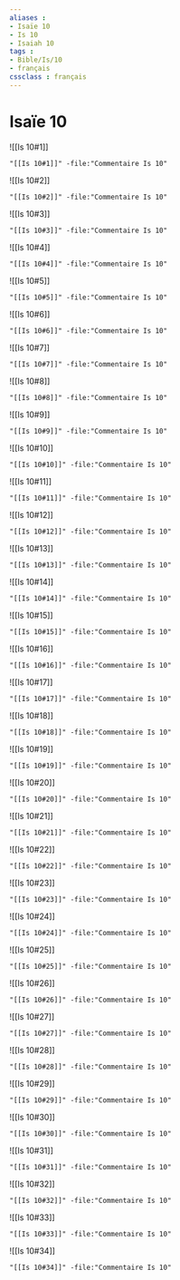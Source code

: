 ```yaml
---
aliases : 
- Isaïe 10
- Is 10
- Isaiah 10
tags : 
- Bible/Is/10
- français
cssclass : français
---
```


# Isaïe 10

![[Is 10#1]]

```query
"[[Is 10#1]]" -file:"Commentaire Is 10"
```

![[Is 10#2]]

```query
"[[Is 10#2]]" -file:"Commentaire Is 10"
```

![[Is 10#3]]

```query
"[[Is 10#3]]" -file:"Commentaire Is 10"
```

![[Is 10#4]]

```query
"[[Is 10#4]]" -file:"Commentaire Is 10"
```

![[Is 10#5]]

```query
"[[Is 10#5]]" -file:"Commentaire Is 10"
```

![[Is 10#6]]

```query
"[[Is 10#6]]" -file:"Commentaire Is 10"
```

![[Is 10#7]]

```query
"[[Is 10#7]]" -file:"Commentaire Is 10"
```

![[Is 10#8]]

```query
"[[Is 10#8]]" -file:"Commentaire Is 10"
```

![[Is 10#9]]

```query
"[[Is 10#9]]" -file:"Commentaire Is 10"
```

![[Is 10#10]]

```query
"[[Is 10#10]]" -file:"Commentaire Is 10"
```

![[Is 10#11]]

```query
"[[Is 10#11]]" -file:"Commentaire Is 10"
```

![[Is 10#12]]

```query
"[[Is 10#12]]" -file:"Commentaire Is 10"
```

![[Is 10#13]]

```query
"[[Is 10#13]]" -file:"Commentaire Is 10"
```

![[Is 10#14]]

```query
"[[Is 10#14]]" -file:"Commentaire Is 10"
```

![[Is 10#15]]

```query
"[[Is 10#15]]" -file:"Commentaire Is 10"
```

![[Is 10#16]]

```query
"[[Is 10#16]]" -file:"Commentaire Is 10"
```

![[Is 10#17]]

```query
"[[Is 10#17]]" -file:"Commentaire Is 10"
```

![[Is 10#18]]

```query
"[[Is 10#18]]" -file:"Commentaire Is 10"
```

![[Is 10#19]]

```query
"[[Is 10#19]]" -file:"Commentaire Is 10"
```

![[Is 10#20]]

```query
"[[Is 10#20]]" -file:"Commentaire Is 10"
```

![[Is 10#21]]

```query
"[[Is 10#21]]" -file:"Commentaire Is 10"
```

![[Is 10#22]]

```query
"[[Is 10#22]]" -file:"Commentaire Is 10"
```

![[Is 10#23]]

```query
"[[Is 10#23]]" -file:"Commentaire Is 10"
```

![[Is 10#24]]

```query
"[[Is 10#24]]" -file:"Commentaire Is 10"
```

![[Is 10#25]]

```query
"[[Is 10#25]]" -file:"Commentaire Is 10"
```

![[Is 10#26]]

```query
"[[Is 10#26]]" -file:"Commentaire Is 10"
```

![[Is 10#27]]

```query
"[[Is 10#27]]" -file:"Commentaire Is 10"
```

![[Is 10#28]]

```query
"[[Is 10#28]]" -file:"Commentaire Is 10"
```

![[Is 10#29]]

```query
"[[Is 10#29]]" -file:"Commentaire Is 10"
```

![[Is 10#30]]

```query
"[[Is 10#30]]" -file:"Commentaire Is 10"
```

![[Is 10#31]]

```query
"[[Is 10#31]]" -file:"Commentaire Is 10"
```

![[Is 10#32]]

```query
"[[Is 10#32]]" -file:"Commentaire Is 10"
```

![[Is 10#33]]

```query
"[[Is 10#33]]" -file:"Commentaire Is 10"
```

![[Is 10#34]]

```query
"[[Is 10#34]]" -file:"Commentaire Is 10"
```

